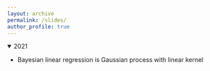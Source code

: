 ```yaml
---
layout: archive
permalink: /slides/
author_profile: true
---
```


<details open>
<summary>2021</summary>
<ul>
  <li> 
    <a style="text-decoration:none" 
       href="https://github.com/patel-zeel/blog/blob/master/_posts/BLR___GP.pdf">Bayesian linear regression is Gaussian process with linear kernel
    </a>
  </li>
</ul>
</details>
